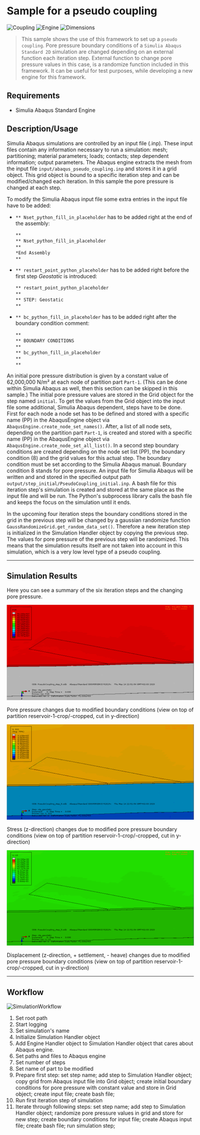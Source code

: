 # Sample for a pseudo coupling

![Coupling](https://img.shields.io/static/v1?label=Coupling&message=Pseudo&color=blue&style=flat-square)
![Engine](https://img.shields.io/static/v1?label=Engine&message=Abaqus&color=blue&style=flat-square)
![Dimensions](https://img.shields.io/static/v1?label=Dimension&message=3D&color=blue&style=flat-square)

> This sample shows the use of this framework to set up a `pseudo coupling`. 
> Pore pressure boundary conditions of a `Simulia Abaqus Standard 2D` simulation are changed depending on an external function each iteration step.
> External function to change pore pressure values in this case, is a randomize function included in this framework.
> It can be useful for test purposes, while developing a new engine for this framework. 

## Requirements

 - Simulia Abaqus Standard Engine

## Description/Usage

Simulia Abaqus simulations are controlled by an input file (.inp).
These input files contain any information necessary to run a simulation: mesh; partitioning; material parameters; loads; contacts; step dependent information; output parameters.
The Abaqus engine extracts the mesh from the input file ``input/abaqus_pseudo_coupling.inp`` and stores it in a grid object.
This grid object is bound to a specific iteration step and can be modified/changed each iteration. 
In this sample the pore pressure is changed at each step.

To modify the Simulia Abaqus input file some extra entries in the input file have to be added:
 * ``** Nset_python_fill_in_placeholder`` has to be added right at the end of the assembly: 
    ```abaqus
    **
    ** Nset_python_fill_in_placeholder
    **
    *End Assembly
    ** 
    ```
 * ``** restart_point_python_placeholder`` has to be added right before the first step *Geostatic* is introduced: 
    ```abaqus
    ** restart_point_python_placeholder
    ** 
    ** STEP: Geostatic
    ** 
    ```
   
 * ``** bc_python_fill_in_placeholder`` has to be added right after the boundary condition comment: 
    ```abaqus
    ** 
    ** BOUNDARY CONDITIONS
    ** 
    ** bc_python_fill_in_placeholder
    **
    ** 
    ```

An initial pore pressure distribution is given by a constant value of 62,000,000 N/m² at each node of partition part ``Part-1``.
(This can be done within Simulia Abaqus as well, then this section can be skipped in this sample.)
The initial pore pressure values are stored in the Grid object for the step named ``initial``.
To get the values from the Grid object into the input file some additional, Simulia Abaqus dependent, steps have to be done.
First for each node a node set has to be defined and stored with a specific name (PP) in the AbaqusEngine object via ```AbaqusEngine.create_node_set_names()```. 
After, a list of all node sets, depending on the partition part ``Part-1``, is created and stored with a specific name (PP) in the AbaqusEngine object via ```AbaqusEngine.create_node_set_all_list()```. 
In a second step boundary conditions are created depending on the node set list (PP), the boundary condition (8) and the grid values for this actual step.
The boundary condition must be set according to the Simulia Abaqus manual.
Boundary condition 8 stands for pore pressure.
An input file for Simulia Abaqus will be written and and stored in the specified output path ``output/step_initial/PseudoCoupling_initial.inp``.
A bash file for this iteration step's simulation is created and stored at the same place as the input file and will be run.
The Python's subprocess library calls the bash file and keeps the focus on the simulation until it ends.

In the upcoming four iteration steps the boundary conditions stored in the grid in the previous step will be changed by a gaussian randomize function ```GaussRandomizeGrid.get_random_data_set()```.
Therefore a new iteration step is initialized in the Simulation Handler object by copying the previous step.
The values for pore pressure of the previous step will be randomized.
This means that the simulation results itself are not taken into account in this simulation, which is a very low level type of a pseudo coupling.  

---

## Simulation Results

Here you can see a summary of the six iteration steps and the changing pore pressure.

![SimulationResultsPorePressure](results_pore_pressure.gif "Simulation results: pore pressure changes due to modified boundary conditions")

Pore pressure changes due to modified boundary conditions (view on top of partition reservoir-1-crop/-cropped, cut in y-direction)

![SimulationResultsStress](results_stress.gif "Simulation results: stress changes due to modified pore pressure boundary conditions")

Stress (z-direction) changes due to modified pore pressure boundary conditions (view on top of partition reservoir-1-crop/-cropped, cut in y-direction)

![SimulationResultsDisplacement](results_displacement.gif "Simulation results: displacement changes due to modified pore pressure boundary conditions")

Displacement (z-direction, + settlement, - heave) changes due to modified pore pressure boundary conditions (view on top of partition reservoir-1-crop/-cropped, cut in y-direction)

---

## Workflow

![SimulationWorkflow](workflow.png "Flowchart showing the simulations workflow")

 1. Set root path
 2. Start logging
 3. Set simulation's name
 4. Initialize Simulation Handler object
 5. Add Engine Handler object to Simulation Handler object that cares about Abaqus engine.
 6. Set paths and files to Abaqus engine
 7. Set number of steps
 8. Set name of part to be modified
 9. Prepare first step: set step name; add step to Simulation Handler object; copy grid from Abaqus input file into Grid object; create initial boundary conditions for pore pressure with constant value and store in Grid object; create input file; create bash file;
 10. Run first iteration step of simulation
 11. Iterate through following steps: set step name; add step to Simulation Handler object; randomize pore pressure values in grid and store for new step; create boundary conditions for input file; create Abaqus input file; create bash file; run simulation step;

